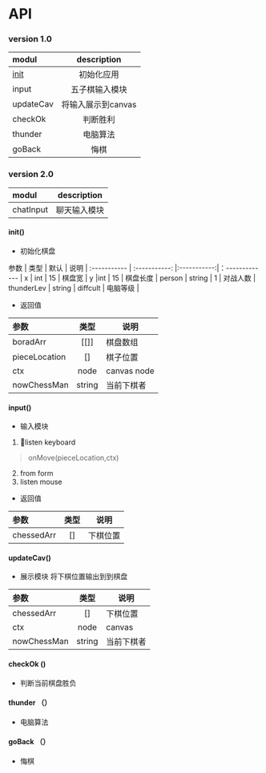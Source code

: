 # API
### version 1.0
modul        |  description  |
:----------- | :-----------: |
[init](#init)             |初始化应用       | 
input        |五子棋输入模块   |
updateCav    |将输入展示到canvas|
checkOk      |判断胜利        |
thunder      |电脑算法        |
goBack       |悔棋            |

### version 2.0
modul        |  description  |
:----------- | :-----------: |
chatInput    |聊天输入模块     |


#### init()
- 初始化棋盘

参数          | 类型           | 默认        | 说明           |
:----------- | :-----------: |:-----------:|：------------- |
x            | int           | 15          | 棋盘宽         |
y            |int            | 15          | 棋盘长度        |
person       | string        | 1           | 对战人数        |
thunderLev   | string        | diffcult    |   电脑等级      |

- 返回值

参数          | 类型           | 说明          |
:----------- | :-----------:  |------------- |
boradArr     | [[]]           | 棋盘数组       |
pieceLocation| []            | 棋子位置        | 
ctx          | node          | canvas node   | 
nowChessMan  | string        | 当前下棋者      |  

#### input()
- 输入模块
1.  listen  keyboard
  > onMove(pieceLocation,ctx)
2. from form
3. listen mouse

- 返回值

参数          | 类型           | 说明          |
:----------- | :-----------:  |------------- |
chessedArr   | []             |  下棋位置      |

#### updateCav()
- 展示模块
将下棋位置输出到到棋盘

参数          | 类型           | 说明          |
:----------- | :-----------:  |------------- |
chessedArr   |  []            | 下棋位置      |
ctx          | node           | canvas       |
nowChessMan  | string         | 当前下棋者     |  

#### checkOk ()
- 判断当前棋盘胜负

#### thunder （）
- 电脑算法

#### goBack （）
- 悔棋